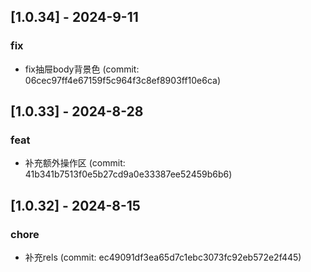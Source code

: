 ## [1.0.34] - 2024-9-11

### fix

- fix抽屉body背景色 (commit: 06cec97ff4e67159f5c964f3c8ef8903ff10e6ca)

## [1.0.33] - 2024-8-28

### feat

- 补充额外操作区 (commit: 41b341b7513f0e5b27cd9a0e33387ee52459b6b6)

## [1.0.32] - 2024-8-15

### chore

- 补充rels (commit: ec49091df3ea65d7c1ebc3073fc92eb572e2f445)
